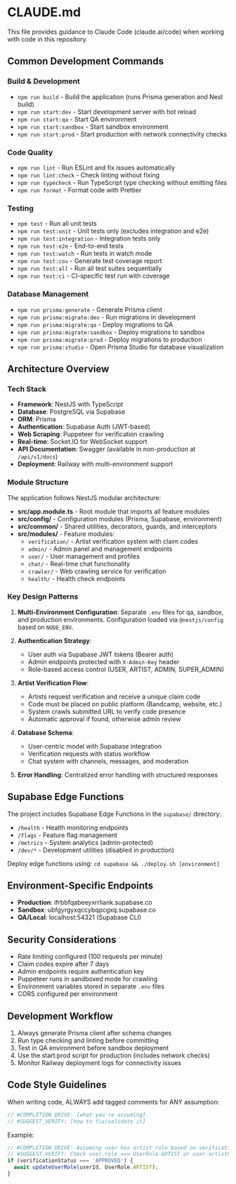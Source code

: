 # CLAUDE.md

This file provides guidance to Claude Code (claude.ai/code) when working with code in this repository.

## Common Development Commands

### Build & Development
- `npm run build` - Build the application (runs Prisma generation and Nest build)
- `npm run start:dev` - Start development server with hot reload
- `npm run start:qa` - Start QA environment
- `npm run start:sandbox` - Start sandbox environment  
- `npm run start:prod` - Start production with network connectivity checks

### Code Quality
- `npm run lint` - Run ESLint and fix issues automatically
- `npm run lint:check` - Check linting without fixing
- `npm run typecheck` - Run TypeScript type checking without emitting files
- `npm run format` - Format code with Prettier

### Testing
- `npm test` - Run all unit tests
- `npm run test:unit` - Unit tests only (excludes integration and e2e)
- `npm run test:integration` - Integration tests only
- `npm run test:e2e` - End-to-end tests
- `npm run test:watch` - Run tests in watch mode
- `npm run test:cov` - Generate test coverage report
- `npm run test:all` - Run all test suites sequentially
- `npm run test:ci` - CI-specific test run with coverage

### Database Management
- `npm run prisma:generate` - Generate Prisma client
- `npm run prisma:migrate:dev` - Run migrations in development
- `npm run prisma:migrate:qa` - Deploy migrations to QA
- `npm run prisma:migrate:sandbox` - Deploy migrations to sandbox
- `npm run prisma:migrate:prod` - Deploy migrations to production
- `npm run prisma:studio` - Open Prisma Studio for database visualization

## Architecture Overview

### Tech Stack
- **Framework**: NestJS with TypeScript
- **Database**: PostgreSQL via Supabase
- **ORM**: Prisma
- **Authentication**: Supabase Auth (JWT-based)
- **Web Scraping**: Puppeteer for verification crawling
- **Real-time**: Socket.IO for WebSocket support
- **API Documentation**: Swagger (available in non-production at `/api/v1/docs`)
- **Deployment**: Railway with multi-environment support

### Module Structure
The application follows NestJS modular architecture:

- **src/app.module.ts** - Root module that imports all feature modules
- **src/config/** - Configuration modules (Prisma, Supabase, environment)
- **src/common/** - Shared utilities, decorators, guards, and interceptors
- **src/modules/** - Feature modules:
  - `verification/` - Artist verification system with claim codes
  - `admin/` - Admin panel and management endpoints
  - `user/` - User management and profiles
  - `chat/` - Real-time chat functionality
  - `crawler/` - Web crawling service for verification
  - `health/` - Health check endpoints

### Key Design Patterns

1. **Multi-Environment Configuration**: Separate `.env` files for qa, sandbox, and production environments. Configuration loaded via `@nestjs/config` based on `NODE_ENV`.

2. **Authentication Strategy**: 
   - User auth via Supabase JWT tokens (Bearer auth)
   - Admin endpoints protected with `X-Admin-Key` header
   - Role-based access control (USER, ARTIST, ADMIN, SUPER_ADMIN)

3. **Artist Verification Flow**:
   - Artists request verification and receive a unique claim code
   - Code must be placed on public platform (Bandcamp, website, etc.)
   - System crawls submitted URL to verify code presence
   - Automatic approval if found, otherwise admin review

4. **Database Schema**: 
   - User-centric model with Supabase integration
   - Verification requests with status workflow
   - Chat system with channels, messages, and moderation

5. **Error Handling**: Centralized error handling with structured responses

## Supabase Edge Functions

The project includes Supabase Edge Functions in the `supabase/` directory:
- `/health` - Health monitoring endpoints
- `/flags` - Feature flag management
- `/metrics` - System analytics (admin-protected)
- `/dev/*` - Development utilities (disabled in production)

Deploy edge functions using: `cd supabase && ./deploy.sh [environment]`

## Environment-Specific Endpoints

- **Production**: ifrbbfqabeeyxrrliank.supabase.co
- **Sandbox**: ubfgyrgyxqccybqpcgxq.supabase.co  
- **QA/Local**: localhost:54321 (Supabase CLI)

## Security Considerations

- Rate limiting configured (100 requests per minute)
- Claim codes expire after 7 days
- Admin endpoints require authentication key
- Puppeteer runs in sandboxed mode for crawling
- Environment variables stored in separate `.env` files
- CORS configured per environment

## Development Workflow

1. Always generate Prisma client after schema changes
2. Run type checking and linting before committing
3. Test in QA environment before sandbox deployment
4. Use the start:prod script for production (includes network checks)
5. Monitor Railway deployment logs for connectivity issues

## Code Style Guidelines

When writing code, ALWAYS add tagged comments for ANY assumption:

```typescript
// #COMPLETION_DRIVE: [what you're assuming]
// #SUGGEST_VERIFY: [how to fix/validate it]
```

Example:
```typescript
// #COMPLETION_DRIVE: Assuming user has artist role based on verification status
// #SUGGEST_VERIFY: Check user.role === UserRole.ARTIST or user.artistProfile exists
if (verificationStatus === 'APPROVED') {
  await updateUserRole(userId, UserRole.ARTIST);
}
```